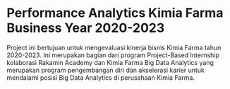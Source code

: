 # Performance Analytics Kimia Farma Business Year 2020-2023
Project ini bertujuan untuk mengevaluasi kinerja bisnis Kimia Farma tahun 2020-2023. Ini merupakan bagian dari program Project-Based Internship kolaborasi Rakamin Academy dan Kimia Farma Big Data Analytics yang merupakan program pengembangan diri dan akselerasi karier untuk mendalami posisi Big Data Analytics di perusahaan Kimia Farma.
